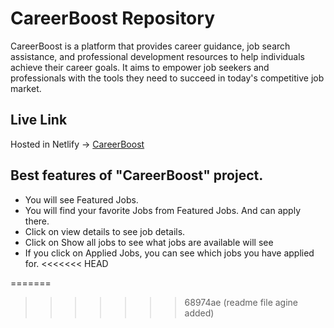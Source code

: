 # CareerBoost  Repository

CareerBoost is a platform that provides career guidance, job search assistance, and professional development resources to help individuals achieve their career goals. It aims to empower job seekers and professionals with the tools they need to succeed in today's competitive job market.

## Live Link
Hosted in Netlify -> [CareerBoost]()

## Best features of "CareerBoost" project.

- You will see Featured Jobs.
- You will find your favorite Jobs from Featured Jobs.
And can apply there.
- Click on view details to see job details.
- Click on Show all jobs to see what jobs are available
will see
- If you click on Applied Jobs, you can see which jobs you have applied for.
<<<<<<< HEAD

=======
>>>>>>> 68974ae (readme file agine added)
